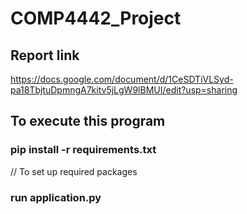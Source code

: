 # COMP4442_Project

## Report link
https://docs.google.com/document/d/1CeSDTiVLSyd-pa18TbjtuDpmngA7kitv5jLgW9lBMUI/edit?usp=sharing

## To execute this program
### pip install -r requirements.txt 
// To set up required packages
### run application.py